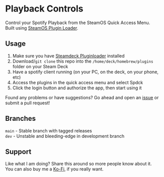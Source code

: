 # Playback Controls
Control your Spotify Playback from the SteamOS Quick Access Menu.<br>
Built using [SteamOS Plugin Loader](https://github.com/SteamDeckHomebrew/PluginLoader).

## Usage
1. Make sure you have [Steamdeck Pluginloader](https://github.com/SteamDeckHomebrew/PluginLoader#installation) installed
2. Download/`git clone` this repo into the `/home/deck/homebrew/plugins` folder on your Steam Deck
3. Have a spotify client running (on your PC, on the deck, on your phone, etc)
4. Access the plugins in the quick access menu and select Spdck
5. Click the login button and authorize the app, then start using it

Found any problems or have suggestions? Go ahead and open an [issue](https://github.com/Wolvan/spdck/issues) or submit a pull request!

## Branches
`main` - Stable branch with tagged releases<br>
`dev` - Unstable and bleeding-edge in development branch

## Support
Like what I am doing? Share this around so more people know about it.<br>
You can also buy me a [Ko-Fi](https://ko-fi.com/wolvan), if you really want.
